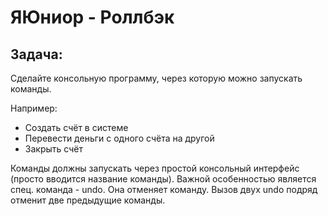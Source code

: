 # ЯЮниор - Роллбэк

## Задача:

Сделайте консольную программу, через которую можно запускать команды.

Например:
* Создать счёт в системе
* Перевести деньги с одного счёта на другой
* Закрыть счёт

Команды должны запускать через простой консольный интерфейс (просто вводится название команды).
Важной особенностью является спец. команда - undo. Она отменяет команду. Вызов двух undo подряд отменит две предыдущие команды.
